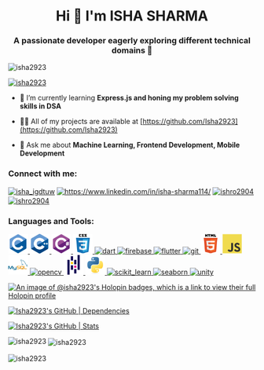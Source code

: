 <h1 align="center">Hi 👋 I'm ISHA SHARMA</h1>
<h3 align="center">A passionate developer eagerly exploring different technical domains 🚀</h3>

<p align="left"> <img src="https://komarev.com/ghpvc/?username=isha2923&label=Profile%20views&color=0e75b6&style=flat" alt="isha2923" /> </p>

<p align="left"> <a href="https://github.com/ryo-ma/github-profile-trophy"><img src="https://github-profile-trophy.vercel.app/?username=isha2923&theme=onedark" alt="isha2923" /></a> </p>

- 🌱 I’m currently learning **Express.js and honing my problem solving skills in DSA**

- 👨‍💻 All of my projects are available at [https://github.com/Isha2923](https://github.com/Isha2923)

- 💬 Ask me about **Machine Learning, Frontend Development, Mobile Development**

<h3 align="left">Connect with me:</h3>
<p align="left">
<a href="https://twitter.com/isha_igdtuw" target="blank"><img align="center" src="https://raw.githubusercontent.com/rahuldkjain/github-profile-readme-generator/master/src/images/icons/Social/twitter.svg" alt="isha_igdtuw" height="30" width="40" /></a>
<a href="https://linkedin.com/in/isha-sharma114/" target="blank"><img align="center" src="https://raw.githubusercontent.com/rahuldkjain/github-profile-readme-generator/master/src/images/icons/Social/linked-in-alt.svg" alt="https://www.linkedin.com/in/isha-sharma114/" height="30" width="40" /></a>
  <a href="https://www.leetcode.com/ishro2904" target="blank"><img align="center" src="https://raw.githubusercontent.com/rahuldkjain/github-profile-readme-generator/master/src/images/icons/Social/leet-code.svg" alt="ishro2904" height="30" width="40" /></a>
   <a href="https://www.geeksforgeeks.org/user/ishroazhc/" target="blank"><img align="center" src="https://play.google.com/store/apps/details?id=free.programming.programming&hl=en_IN" alt="ishro2904" height="30" width="40" /></a>
  
<!-- <a href="https://www.hackerrank.com/ishro2904" target="blank"><img align="center" src="https://raw.githubusercontent.com/rahuldkjain/github-profile-readme-generator/master/src/images/icons/Social/hackerrank.svg" alt="ishro2904" height="30" width="40" /></a> -->
</p>

<h3 align="left">Languages and Tools:</h3>
<p align="left"> <a href="https://www.cprogramming.com/" target="_blank" rel="noreferrer"> <img src="https://raw.githubusercontent.com/devicons/devicon/master/icons/c/c-original.svg" alt="c" width="40" height="40"/> </a> <a href="https://www.w3schools.com/cpp/" target="_blank" rel="noreferrer"> <img src="https://raw.githubusercontent.com/devicons/devicon/master/icons/cplusplus/cplusplus-original.svg" alt="cplusplus" width="40" height="40"/> </a> <a href="https://www.w3schools.com/cs/" target="_blank" rel="noreferrer"> <img src="https://raw.githubusercontent.com/devicons/devicon/master/icons/csharp/csharp-original.svg" alt="csharp" width="40" height="40"/> </a> <a href="https://www.w3schools.com/css/" target="_blank" rel="noreferrer"> <img src="https://raw.githubusercontent.com/devicons/devicon/master/icons/css3/css3-original-wordmark.svg" alt="css3" width="40" height="40"/> </a> <a href="https://dart.dev" target="_blank" rel="noreferrer"> <img src="https://www.vectorlogo.zone/logos/dartlang/dartlang-icon.svg" alt="dart" width="40" height="40"/> </a> 
<!-- <a href="https://www.figma.com/" target="_blank" rel="noreferrer"> <img src="https://www.vectorlogo.zone/logos/figma/figma-icon.svg" alt="figma" width="40" height="40"/> </a>-->
<a href="https://firebase.google.com/" target="_blank" rel="noreferrer"> <img src="https://www.vectorlogo.zone/logos/firebase/firebase-icon.svg" alt="firebase" width="40" height="40"/> </a> <a href="https://flutter.dev" target="_blank" rel="noreferrer"> <img src="https://www.vectorlogo.zone/logos/flutterio/flutterio-icon.svg" alt="flutter" width="40" height="40"/> </a> <a href="https://git-scm.com/" target="_blank" rel="noreferrer"> <img src="https://www.vectorlogo.zone/logos/git-scm/git-scm-icon.svg" alt="git" width="40" height="40"/> </a> <a href="https://www.w3.org/html/" target="_blank" rel="noreferrer"> <img src="https://raw.githubusercontent.com/devicons/devicon/master/icons/html5/html5-original-wordmark.svg" alt="html5" width="40" height="40"/> </a> <a href="https://developer.mozilla.org/en-US/docs/Web/JavaScript" target="_blank" rel="noreferrer"> <img src="https://raw.githubusercontent.com/devicons/devicon/master/icons/javascript/javascript-original.svg" alt="javascript" width="40" height="40"/> </a> <a href="https://www.mysql.com/" target="_blank" rel="noreferrer"> <img src="https://raw.githubusercontent.com/devicons/devicon/master/icons/mysql/mysql-original-wordmark.svg" alt="mysql" width="40" height="40"/> </a> <a href="https://opencv.org/" target="_blank" rel="noreferrer"> <img src="https://www.vectorlogo.zone/logos/opencv/opencv-icon.svg" alt="opencv" width="40" height="40"/> </a> <a href="https://pandas.pydata.org/" target="_blank" rel="noreferrer"> <img src="https://raw.githubusercontent.com/devicons/devicon/2ae2a900d2f041da66e950e4d48052658d850630/icons/pandas/pandas-original.svg" alt="pandas" width="40" height="40"/> </a> <a href="https://www.python.org" target="_blank" rel="noreferrer"> <img src="https://raw.githubusercontent.com/devicons/devicon/master/icons/python/python-original.svg" alt="python" width="40" height="40"/> </a> <a href="https://scikit-learn.org/" target="_blank" rel="noreferrer"> <img src="https://upload.wikimedia.org/wikipedia/commons/0/05/Scikit_learn_logo_small.svg" alt="scikit_learn" width="40" height="40"/> </a> <a href="https://seaborn.pydata.org/" target="_blank" rel="noreferrer"> <img src="https://seaborn.pydata.org/_images/logo-mark-lightbg.svg" alt="seaborn" width="40" height="40"/> </a> <a href="https://unity.com/" target="_blank" rel="noreferrer"> <img src="https://www.vectorlogo.zone/logos/unity3d/unity3d-icon.svg" alt="unity" width="40" height="40"/> </a> </p>

[![An image of @isha2923's Holopin badges, which is a link to view their full Holopin profile](https://holopin.me/isha2923)](https://holopin.io/@isha2923)

[![Isha2923's GitHub | Dependencies](https://stats.quine.sh/Isha2923/dependencies?theme=dark)](https://quine.sh?utm_source=widgets&utm_campaign=Isha2923)

[![Isha2923's GitHub | Stats](https://stats.quine.sh/Isha2923/github?theme=dark)](https://quine.sh?utm_source=widgets&utm_campaign=Isha2923)

<p><img align="left" src="https://github-readme-stats.vercel.app/api/top-langs?username=isha2923&show_icons=true&locale=en&layout=compact&theme=dark" alt="isha2923" /></p>

<p>&nbsp;<img align="center" src="https://github-readme-stats.vercel.app/api?username=isha2923&show_icons=true&locale=en&theme=dark" alt="isha2923" /></p>

<p><img align="center" src="https://github-readme-streak-stats.herokuapp.com/?user=isha2923&theme=dark" alt="isha2923" /></p>
